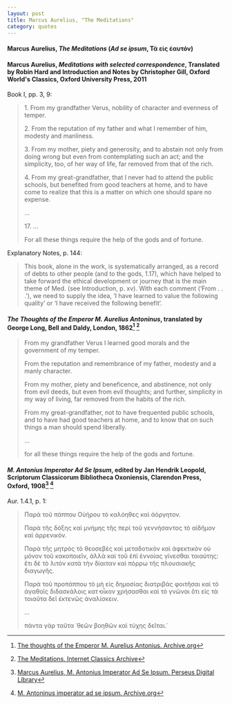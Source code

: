 ```yaml
---
layout: post
title: Marcus Aurelius, "The Meditations"
category: quotes
---
```


#### Marcus Aurelius, *The Meditations* (*Ad se ipsum*, Τὰ εἰς ἑαυτόν)

#### Marcus Aurelius, *Meditations with selected correspondence*, Translated by Robin Hard and Introduction and Notes by Christopher Gill, Oxford World's Classics, Oxford University Press, 2011

Book I, pp. 3, 9:

> 1\. From my grandfather Verus, nobility of character and evenness of temper.
>
> 2\. From the reputation of my father and what I remember of him, modesty and manliness.
>
> 3\. From my mother, piety and generosity, and to abstain not only from doing wrong but even from contemplating such an act; and the simplicity, too, of her way of life, far removed from that of the rich.
>
> 4\. From my great-grandfather, that I never had to attend the public schools, but benefited from good teachers at home, and to have come to realize that this is a matter on which one should spare no expense.
>
> ...
>
> 17\. ...
>
> For all these things require the help of the gods and of fortune.

Explanatory Notes, p. 144: 

> This book, alone in the work, is systematically arranged, as a record of debts to other people (and to the gods, 1.17), which have helped to take forward the ethical development or journey that is the main theme of Med. (see Introduction, p. xv). With each comment (‘From . . .’), we need to supply the idea, ‘I have learned to value the following quality’ or ‘I have received the following benefit’.

#### *The Thoughts of the Emperor M. Aurelius Antoninus*, translated by George Long, Bell and Daldy, London, 1862[^1] [^2]

[^1]: [The thoughts of the Emperor M. Aurelius Antonius. Archive.org](https://archive.org/details/thoughtsofempero00marcrich/page/n6/mode/1up)

[^2]: [The Meditations. Internet Classics Archive](http://classics.mit.edu/Antoninus/meditations.1.one.html)

> From my grandfather Verus I learned good morals and the government of my temper.
>
> From the reputation and remembrance of my father, modesty and a manly character.
>
> From my mother, piety and beneficence, and abstinence, not only from evil deeds, but even from evil thoughts; and further, simplicity in my way of living, far removed from the habits of the rich.
>
> From my great-grandfather, not to have frequented public schools, and to have had good teachers at home, and to know that on such things a man should spend liberally.
>
> ...
>
> for all these things require the help of the gods and fortune.

#### *M. Antonius Imperator Ad Se Ipsum*, edited by Jan Hendrik Leopold, Scriptorum Classicorum Bibliotheca Oxoniensis, Clarendon Press, Oxford, 1908[^3] [^4]

Aur. 1.4.1, p. 1:

> Παρὰ τοῦ πάππου Οὐήρου τὸ καλόηθες καὶ ἀόργητον.
>
> Παρὰ τῆς δόξης καὶ μνήμης τῆς περὶ τοῦ γεννήσαντος τὸ αἰδῆμον καὶ ἀρρενικόν.
>
> Παρὰ τῆς μητρὸς τὸ θεοσεβὲς καὶ μεταδοτικὸν καὶ ἀφεκτικὸν οὐ μόνον τοῦ κακοποιεῖν, ἀλλὰ καὶ τοῦ ἐπὶ ἐννοίας γίνεσθαι τοιαύτης: ἔτι δὲ τὸ λιτὸν κατὰ τὴν δίαιταν καὶ πόρρω τῆς πλουσιακῆς διαγωγῆς.
>
> Παρὰ τοῦ προπάππου τὸ μὴ εἰς δημοσίας διατριβὰς φοιτῆσαι καὶ τὸ ἀγαθοῖς διδασκάλοις κατ̓ οἶκον χρήσασθαι καὶ τὸ γνῶναι ὅτι εἰς τὰ τοιαῦτα δεῖ ἐκτενῶς ἀναλίσκειν.
>
> ...
>
> πάντα γὰρ ταῦτα ῾θεῶν βοηθῶν καὶ τύχης δεῖται.᾿

[^3]: [Marcus Aurelius, M. Antonius Imperator Ad Se Ipsum. Perseus Digital Library](http://data.perseus.org/citations/urn:cts:greekLit:tlg0562.tlg001.perseus-grc1:1.4.1)

[^4]: [M. Antoninus imperator ad se ipsum. Archive.org](https://archive.org/details/mantoninusimpera00marcuoft/page/1/mode/1up)